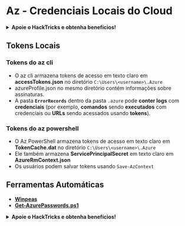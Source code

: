 # Az - Credenciais Locais do Cloud

<details>

<summary><strong>Apoie o HackTricks e obtenha benefícios!</strong></summary>

* Se você deseja ver sua **empresa anunciada no HackTricks** ou se deseja acessar a **última versão do PEASS ou baixar o HackTricks em PDF**, verifique os [**PLANOS DE ASSINATURA**](https://github.com/sponsors/carlospolop)!
* Obtenha o [**swag oficial do PEASS & HackTricks**](https://peass.creator-spring.com)
* Descubra [**The PEASS Family**](https://opensea.io/collection/the-peass-family), nossa coleção exclusiva de [**NFTs**](https://opensea.io/collection/the-peass-family)
* **Junte-se ao** 💬 [**grupo do Discord**](https://discord.gg/hRep4RUj7f) ou ao [**grupo do telegram**](https://t.me/peass) ou **siga-me** no **Twitter** 🐦 [**@carlospolopm**](https://twitter.com/carlospolopm).
* **Compartilhe suas técnicas de hacking enviando PRs para os repositórios do** [**HackTricks**](https://github.com/carlospolop/hacktricks) e [**HackTricks Cloud**](https://github.com/carlospolop/hacktricks-cloud) no Github.

</details>

## Tokens Locais

### Tokens do az cli

* O az cli armazena tokens de acesso em texto claro em **accessTokens.json** no diretório `C:\Users\<username>\.Azure`
* azureProfile.json no mesmo diretório contém informações sobre assinaturas.
* A pasta **`ErrorRecords`** dentro da pasta `.azure` pode **conter logs** com **credenciais** (por exemplo, **comandos** sendo **executados** com credenciais ou **URLs** sendo acessados usando **tokens**).

### Tokens do az powershell

* O Az PowerShell armazena tokens de acesso em texto claro em **TokenCache.dat** no diretório `C:\Users\<username>\.Azure`
* Ele também armazena **ServicePrincipalSecret** em texto claro em **AzureRmContext.json**
* Os usuários podem salvar tokens usando `Save-AzContext`

## Ferramentas Automáticas

* [**Winpeas**](https://github.com/carlospolop/PEASS-ng/tree/master/winPEAS/winPEASexe)
* [**Get-AzurePasswords.ps1**](https://github.com/NetSPI/MicroBurst/blob/master/AzureRM/Get-AzurePasswords.ps1)

<details>

<summary><strong>Apoie o HackTricks e obtenha benefícios!</strong></summary>

* Se você deseja ver sua **empresa anunciada no HackTricks** ou se deseja acessar a **última versão do PEASS ou baixar o HackTricks em PDF**, verifique os [**PLANOS DE ASSINATURA**](https://github.com/sponsors/carlospolop)!
* Obtenha o [**swag oficial do PEASS & HackTricks**](https://peass.creator-spring.com)
* Descubra [**The PEASS Family**](https://opensea.io/collection/the-peass-family), nossa coleção exclusiva de [**NFTs**](https://opensea.io/collection/the-peass-family)
* **Junte-se ao** 💬 [**grupo do Discord**](https://discord.gg/hRep4RUj7f) ou ao [**grupo do telegram**](https://t.me/peass) ou **siga-me** no **Twitter** 🐦 [**@carlospolopm**](https://twitter.com/carlospolopm).
* **Compartilhe suas técnicas de hacking enviando PRs para os repositórios do** [**HackTricks**](https://github.com/carlospolop/hacktricks) e [**HackTricks Cloud**](https://github.com/carlospolop/hacktricks-cloud) no Github.

</details>